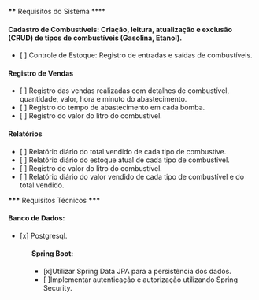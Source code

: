 **\*\*** Requisitos do Sistema \*\*\*\*

<h4> Cadastro de Combustíveis: Criação, leitura, atualização e exclusão (CRUD) de tipos de combustíveis (Gasolina, Etanol).
 </h4> 
<ul>
   <li> [ ] Controle de Estoque: Registro de entradas e saídas de combustíveis.</li>
</ul>

<h4> Registro de Vendas</h4>

<ul>
    <li> [ ] Registro das vendas realizadas com detalhes de combustível, quantidade, valor, hora e minuto do abastecimento. </li>
    <li> [ ] Registro do tempo de abastecimento em cada bomba.</li>
    <li> [ ] Registro do valor do litro do combustível.</li>

</ul>

<h4> Relatórios</h4>

<ul>
    <li> [ ] Relatório diário do total vendido de cada tipo de combustíve.</li>
    <li> [ ] Relatório diário do estoque atual de cada tipo de combustível.</li>
    <li> [ ] Registro do valor do litro do combustível.</li>
    <li> [ ] Relatório diário do valor vendido de cada tipo de combustível e do total vendido. </li>

</ul>

**\*\*\*** Requisitos Técnicos **\*\*\***

<h4>Banco de Dados:</h4>

<ul>
<li>[x] Postgresql.</li>
<ul>

<h4>Spring Boot:</h4>

<ul>
<li>[x]Utilizar Spring Data JPA para a persistência dos dados.</li>
<li>[ ]Implementar autenticação e autorização utilizando Spring Security.</li>
<ul>
